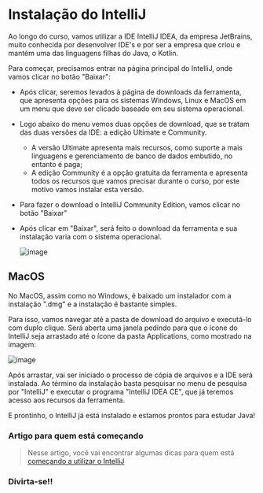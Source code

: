 # Instalação do IntelliJ
Ao longo do curso, vamos utilizar a IDE IntelliJ IDEA, da empresa JetBrains, muito conhecida por desenvolver IDE's e por ser a empresa que criou e mantém uma das linguagens filhas do Java, o Kotlin.

Para começar, precisamos entrar na página principal do IntelliJ, onde vamos clicar no botão "Baixar":
- Após clicar, seremos levados à página de downloads da ferramenta, que apresenta opções para os sistemas Windows, Linux e MacOS em um menu que deve ser clicado baseado em seu sistema operacional.
- Logo abaixo do menu vemos duas opções de download, que se tratam das duas versões da IDE: a edição Ultimate e Community.
  - A versão Ultimate apresenta mais recursos, como suporte a mais linguagens e gerenciamento de banco de dados embutido, no entanto é paga;
  - A edição Community é a opção gratuita da ferramenta e apresenta todos os recursos que vamos precisar durante o curso, por este motivo vamos instalar esta versão.
- Para fazer o download o IntelliJ Community Edition, vamos clicar no botão "Baixar"
- Após clicar em "Baixar", será feito o download da ferramenta e sua instalação varia com o sistema operacional.
  
  ![image](https://content.codecademy.com/courses/learn-kotlin/Getting%20Started%20with%20IntelliJ%20Article%20/Community%20version.png)


## MacOS
No MacOS, assim como no Windows, é baixado um instalador com a instalação ".dmg" e a instalação é bastante simples.

Para isso, vamos navegar até a pasta de download do arquivo e executá-lo com duplo clique. Será aberta uma janela pedindo para que o ícone do IntelliJ seja arrastado até o ícone da pasta Applications, como mostrado na imagem:
 
  ![image](https://content.codecademy.com/courses/learn-kotlin/Getting%20Started%20with%20IntelliJ%20Article%20/Mac%20Drag%20to%20Applications.png)

Após arrastar, vai ser iniciado o processo de cópia de arquivos e a IDE será instalada. Ao término da instalação basta pesquisar no menu de pesquisa por "IntelliJ" e executar o programa "IntelliJ IDEA CE", que já teremos acesso aos recursos da ferramenta.

E prontinho, o IntelliJ já está instalado e estamos prontos para estudar Java!

### Artigo para quem está começando
> Nesse artigo, você vai encontrar algumas dicas para quem está [começando a utilizar o IntelliJ](https://www.alura.com.br/artigos/dicas-e-truques-de-intellij-idea-para-quem-esta-comecando)

### Divirta-se!!
